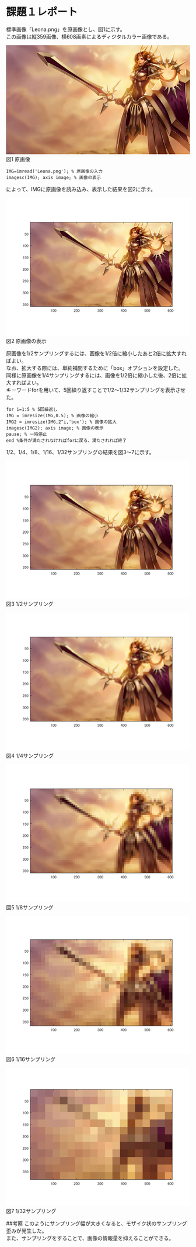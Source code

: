 # 課題１レポート

標準画像「Leona.png」を原画像とし、図1に示す。  
この画像は縦359画像、横608画素によるディジタルカラー画像である。

![原画像](https://github.com/NKtoho/Image_Processing/blob/master/Leona.png?raw=true)  
図1 原画像

`IMG=imread('Leona.png'); % 原画像の入力`  
`imagesc(IMG); axis image; % 画像の表示`

によって、IMGに原画像を読み込み、表示した結果を図2に示す。

![原画像の表示](https://github.com/NKtoho/Image_Processing/blob/master/%E8%AA%B2%E9%A1%8C1/%E7%94%BB%E5%83%8F/%E5%8E%9F%E7%94%BB%E5%83%8F1.PNG?raw=true)  
図2 原画像の表示

原画像を1/2サンプリングするには、画像を1/2倍に縮小したあと2倍に拡大すればよい。  
なお、拡大する際には、単純補間するために「box」オプションを設定した。  
同様に原画像を1/4サンプリングするには、画像を1/2倍に縮小した後、2倍に拡大すればよい。  
キーワードforを用いて、5回繰り返すことで1/2～1/32サンプリングを表示させた。  

`for i=1:5 % 5回繰返し`  
`IMG = imresize(IMG,0.5); % 画像の縮小`  
`IMG2 = imresize(IMG,2^i,'box'); % 画像の拡大`  
`imagesc(IMG2); axis image; % 画像の表示`  
`pause; % 一時停止`  
`end %条件が満たされなければforに戻る、満たされれば終了`  

1/2、1/4、1/8、1/16、1/32サンプリングの結果を図3～7に示す。

![1/2サンプリング](https://github.com/NKtoho/Image_Processing/blob/master/%E8%AA%B2%E9%A1%8C1/%E7%94%BB%E5%83%8F/%E5%8E%9F%E7%94%BB%E5%83%8F2.PNG?raw=true)  
図3 1/2サンプリング

![1/4サンプリング](https://github.com/NKtoho/Image_Processing/blob/master/%E8%AA%B2%E9%A1%8C1/%E7%94%BB%E5%83%8F/%E5%8E%9F%E7%94%BB%E5%83%8F3.PNG?raw=true)  
図4 1/4サンプリング

![1/8サンプリング](https://github.com/NKtoho/Image_Processing/blob/master/%E8%AA%B2%E9%A1%8C1/%E7%94%BB%E5%83%8F/%E5%8E%9F%E7%94%BB%E5%83%8F4.PNG?raw=true)  
図5 1/8サンプリング

![1/16サンプリング](https://github.com/NKtoho/Image_Processing/blob/master/%E8%AA%B2%E9%A1%8C1/%E7%94%BB%E5%83%8F/%E5%8E%9F%E7%94%BB%E5%83%8F5.PNG?raw=true)  
図6 1/16サンプリング

![1/32サンプリング](https://github.com/NKtoho/Image_Processing/blob/master/%E8%AA%B2%E9%A1%8C1/%E7%94%BB%E5%83%8F/%E5%8E%9F%E7%94%BB%E5%83%8F6.PNG?raw=true)  
図7 1/32サンプリング

##考察
このようにサンプリング幅が大きくなると、モザイク状のサンプリング歪みが発生した。  
また、サンプリングをすることで、画像の情報量を抑えることができる。
